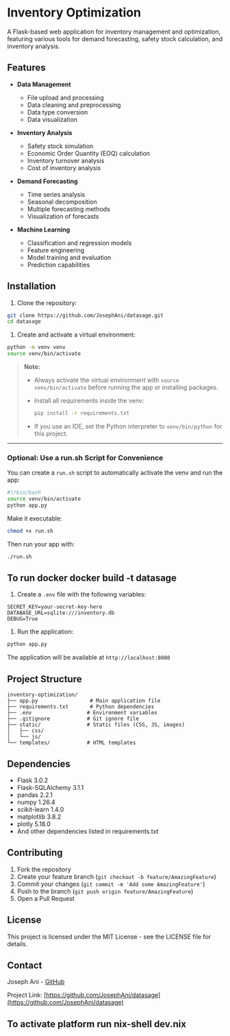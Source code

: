# Inventory Optimization

A Flask-based web application for inventory management and optimization, featuring various tools for demand forecasting, safety stock calculation, and inventory analysis.

## Features

- **Data Management**
  - File upload and processing
  - Data cleaning and preprocessing
  - Data type conversion
  - Data visualization

- **Inventory Analysis**
  - Safety stock simulation
  - Economic Order Quantity (EOQ) calculation
  - Inventory turnover analysis
  - Cost of inventory analysis

- **Demand Forecasting**
  - Time series analysis
  - Seasonal decomposition
  - Multiple forecasting methods
  - Visualization of forecasts

- **Machine Learning**
  - Classification and regression models
  - Feature engineering
  - Model training and evaluation
  - Prediction capabilities

## Installation

1. Clone the repository:

```bash
git clone https://github.com/JosephAni/datasage.git
cd datasage
```

1. Create and activate a virtual environment:

```bash
python -m venv venv
source venv/bin/activate  
```

> **Note:**
>
> - Always activate the virtual environment with `source venv/bin/activate` before running the app or installing packages.
> - Install all requirements inside the venv:
>
>   ```bash
>   pip install -r requirements.txt
>   ```
>
> - If you use an IDE, set the Python interpreter to `venv/bin/python` for this project.

---

### Optional: Use a run.sh Script for Convenience

You can create a `run.sh` script to automatically activate the venv and run the app:

```bash
#!/bin/bash
source venv/bin/activate
python app.py
```

Make it executable:

```bash
chmod +x run.sh
```

Then run your app with:

```bash
./run.sh
```

## To run docker docker build -t datasage

1. Create a `.env` file with the following variables:

```env
SECRET_KEY=your-secret-key-here
DATABASE_URL=sqlite:///inventory.db
DEBUG=True
```

1. Run the application:

```bash
python app.py
```

The application will be available at `http://localhost:8080`

## Project Structure

```plaintext
inventory-optimization/
├── app.py                 # Main application file
├── requirements.txt       # Python dependencies
├── .env                  # Environment variables
├── .gitignore            # Git ignore file
├── static/               # Static files (CSS, JS, images)
│   ├── css/
│   └── js/
└── templates/            # HTML templates
```

## Dependencies

- Flask 3.0.2
- Flask-SQLAlchemy 3.1.1
- pandas 2.2.1
- numpy 1.26.4
- scikit-learn 1.4.0
- matplotlib 3.8.2
- plotly 5.18.0
- And other dependencies listed in requirements.txt

## Contributing

1. Fork the repository
2. Create your feature branch (`git checkout -b feature/AmazingFeature`)
3. Commit your changes (`git commit -m 'Add some AmazingFeature'`)
4. Push to the branch (`git push origin feature/AmazingFeature`)
5. Open a Pull Request

## License

This project is licensed under the MIT License - see the LICENSE file for details.

## Contact

Joseph Ani - [GitHub](https://github.com/JosephAni)

Project Link: [https://github.com/JosephAni/datasage](https://github.com/JosephAni/datasage)

## To activate platform run  nix-shell dev.nix
